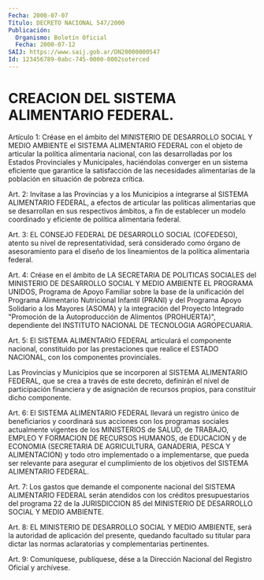 ```yaml
---
Fecha: 2000-07-07
Título: DECRETO NACIONAL 547/2000
Publicación:
  Organismo: Boletín Oficial
  Fecha: 2000-07-12
SAIJ: https://www.saij.gob.ar/DN20000000547
Id: 123456789-0abc-745-0000-0002soterced
---
```

# CREACION DEL SISTEMA ALIMENTARIO FEDERAL.

<a id="1"></a>
Artículo  1:  Créase  en  el  ámbito del MINISTERIO DE DESARROLLO SOCIAL  Y  MEDIO AMBIENTE el SISTEMA  ALIMENTARIO  FEDERAL  con  el objeto de articular  la  política  alimentaria  nacional,  con  las desarrolladas    por    los  Estados  Provinciales  y  Municipales, haciéndolas converger en  un  sistema  eficiente  que  garantice la satisfacción  de  las  necesidades alimentarias de la población  en situación de pobreza crítica.

<a id="2"></a>
Art. 2: Invítase a las  Provincias y a los Municipios a integrarse al  SISTEMA  ALIMENTARIO  FEDERAL,   a  efectos  de  articular  las políticas  alimentarias  que  se  desarrollan  en  sus  respectivos ámbitos, a fin de establecer un modelo  coordinado  y  eficiente de política alimentaria federal.

<a id="3"></a>
Art. 3: EL CONSEJO FEDERAL DE DESARROLLO SOCIAL (COFEDESO), atento su  nivel  de  representatividad,  será considerado como órgano  de asesoramiento para el diseño de los  lineamientos  de  la  política alimentaria federal.

<a id="4"></a>
Art. 4: Créase en el ámbito de LA SECRETARIA DE POLITICAS SOCIALES del  MINISTERIO  DE  DESARROLLO SOCIAL Y MEDIO AMBIENTE EL PROGRAMA UNIDOS, Programa de Apoyo  Familiar sobre la base de la unificación del  Programa  Alimentario  Nutricional   Infantil  (PRANI)  y  del Programa Apoyo Solidario a los Mayores (ASOMA) y la integración del Proyecto  Integrado  "Promoción de la Autoproducción  de  Alimentos (PROHUERTA)", dependiente  del  INSTITUTO  NACIONAL  DE  TECNOLOGIA AGROPECUARIA.

<a id="5"></a>
Art.  5:  El SISTEMA ALIMENTARIO FEDERAL articulará el componente nacional, constituido  por  las  prestaciones que realice el ESTADO NACIONAL, con los componentes provinciales.

Las Provincias y Municipios que se incorporen al SISTEMA ALIMENTARIO  FEDERAL,  que  se  crea  a  través  de  este  decreto, definirán el nivel de participación financiera  y  de asignación de recursos propios, para constituir dicho componente.

<a id="6"></a>
Art.  6: El SISTEMA ALIMENTARIO FEDERAL llevará un registro  único de beneficiarios  y  coordinará  sus  acciones  con  los  programas sociales  actualmente  vigentes  de  los  MINISTERIOS de SALUD,  de TRABAJO, EMPLEO Y FORMACION DE RECURSOS HUMANOS,  de EDUCACION y de ECONOMIA (SECRETARIA DE AGRICULTURA, GANADERIA, PESCA Y ALIMENTACION) y todo otro implementado o a implementarse, que pueda ser  relevante para asegurar el cumplimiento de los  objetivos  del SISTEMA ALIMENTARIO FEDERAL.

<a id="7"></a>
Art. 7: Los gastos que demande el componente nacional del SISTEMA ALIMENTARIO FEDERAL serán atendidos con los créditos presupuestarios    del  programa  22  de  la  JURISDICCION  85  del MINISTERIO DE DESARROLLO SOCIAL Y MEDIO AMBIENTE.

<a id="8"></a>
Art. 8: EL MINISTERIO  DE DESARROLLO SOCIAL Y MEDIO AMBIENTE, será la autoridad de aplicación  del  presente,  quedando  facultado  su titular  para  dictar  las  normas  aclaratorias  y complementarias pertinentes.

<a id="9"></a>
Art. 9: Comuníquese, publíquese, dése a la Dirección  Nacional del Registro Oficial y archívese.